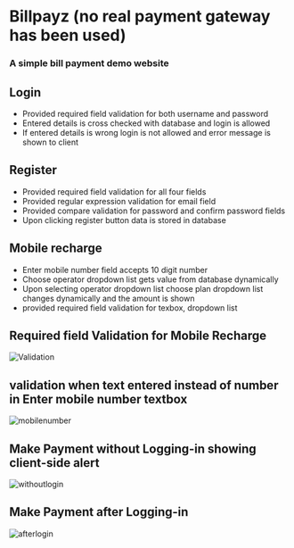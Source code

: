 # Billpayz (no real payment gateway has been used)
### A simple bill payment demo website
## Login
- Provided required field validation for both username and password
- Entered details is cross checked with database and login is allowed
- If entered details is wrong login is not allowed and error message is shown to client
## Register
- Provided required field validation for all four fields 
- Provided regular expression validation for email field 
- Provided compare validation for password and confirm password fields
- Upon clicking register button data is stored in database
## Mobile recharge
- Enter mobile number field accepts 10 digit number
- Choose operator dropdown list gets value from database dynamically
- Upon selecting operator dropdown list choose plan dropdown list changes dynamically and the amount is shown
- provided required field validation for texbox, dropdown list
## Required field Validation for Mobile Recharge
![Validation](https://github.com/karthidk27/Bill_Payment/assets/130198626/872050bb-3622-4f3b-9f95-fd28f2b09fbb)
## validation when text entered instead of number in Enter mobile number textbox
![mobilenumber](https://github.com/karthidk27/Bill_Payment/assets/130198626/b4f903e3-9bcc-4cee-ac08-3f5ec22368ba)
## Make Payment without Logging-in showing client-side alert
![withoutlogin](https://github.com/karthidk27/Bill_Payment/assets/130198626/77022ef9-fe99-4eaa-aed0-8e946168fbd8)
## Make Payment after Logging-in
![afterlogin](https://github.com/karthidk27/Bill_Payment/assets/130198626/28e450a7-8909-4555-b335-139d5e707dd0)
